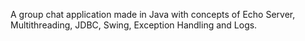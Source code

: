 A group chat application made in Java with 
concepts of Echo Server, Multithreading, 
JDBC, Swing, Exception Handling and Logs.
